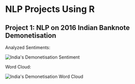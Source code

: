 # NLP Projects Using R 

## Project 1: NLP on 2016 Indian Banknote Demonetisation

Analyzed Sentiments:

![India's Demonetisation Sentiment](https://github.com/drdataSpp/Spp-NLP-Projects-Using-R-/blob/master/001_R%20-%20Demonetisation%20sentiment.png)

Word Cloud:

![India's Demonetisation Word Cloud](https://github.com/drdataSpp/Spp-NLP-Projects-Using-R-/blob/master/001_R%20-%20Demonetisation%20Word%20Cloud.png)
